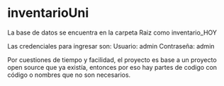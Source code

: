 # inventarioUni

La base de datos se encuentra en la carpeta Raiz como inventario_HOY

Las credenciales para ingresar son:
Usuario: admin
Contraseña: admin

Por cuestiones de tiempo y facilidad, el proyecto es base a un proyecto open source que ya existía, entonces por eso hay partes de codigo
con código o nombres que no son necesarios.
